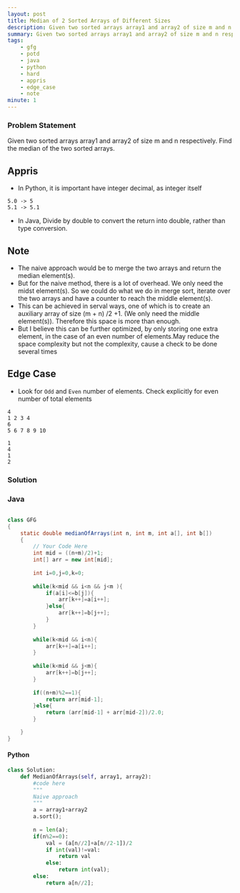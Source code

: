 ```yaml
---
layout: post
title: Median of 2 Sorted Arrays of Different Sizes
description: Given two sorted arrays array1 and array2 of size m and n respectively. Find the median of the two sorted arrays.
summary: Given two sorted arrays array1 and array2 of size m and n respectively. Find the median of the two sorted arrays.
tags:
    - gfg
    - potd
    - java
    - python
    - hard
    - appris
    - edge_case
    - note
minute: 1
---
```


### Problem Statement
Given two sorted arrays array1 and array2 of size m and n respectively. Find the median of the two sorted arrays.

## Appris
- In Python, it is important have integer decimal, as integer itself
``` 
5.0 -> 5
5.1 -> 5.1 
``` 
-  In Java, Divide by double to convert the return into double, rather than type conversion.

## Note
- The naive approach would be to merge the two arrays and return the median element(s). 
- But for the naive method, there is a lot of overhead. We only need the midst element(s). So we could do what we do in merge sort, iterate over the two arrays and have a counter to reach the middle element(s).
- This can be achieved in serval ways, one of which is to create an auxiliary array of size (m + n) /2 +1. (We only need the middle element(s)). Therefore this space is more than enough. 
- But I believe this can be further optimized, by only storing one extra element, in the case of an even number of elements.May reduce the space complexity but not the complexity, cause a check to be done several times

## Edge Case
- Look for <code>Odd</code> and <code>Even</code> number of elements. Check explicitly for even number of total elements

```
4
1 2 3 4
6
5 6 7 8 9 10
```


```
1
4
1
2
```

### Solution
### Java
```java

class GFG 
{ 
    static double medianOfArrays(int n, int m, int a[], int b[]) 
    {
        // Your Code Here
        int mid = ((n+m)/2)+1;
        int[] arr = new int[mid];
        
        int i=0,j=0,k=0;
        
        while(k<mid && i<n && j<m ){
            if(a[i]<=b[j]){
                arr[k++]=a[i++];
            }else{
                arr[k++]=b[j++];
            }
        }
        
        while(k<mid && i<n){
            arr[k++]=a[i++];
        }
        
        while(k<mid && j<m){
            arr[k++]=b[j++];
        }
        
        if((n+m)%2==1){
            return arr[mid-1];
        }else{
            return (arr[mid-1] + arr[mid-2])/2.0;
        }

    }
}
```

#### Python
```python
class Solution:
    def MedianOfArrays(self, array1, array2):
        #code here
        """
        Naive approach
        """
        a = array1+array2
        a.sort();
        
        n = len(a);
        if(n%2==0):
            val = (a[n//2]+a[n//2-1])/2
            if int(val)!=val:
                return val
            else:
                return int(val);
        else:
            return a[n//2];
```
